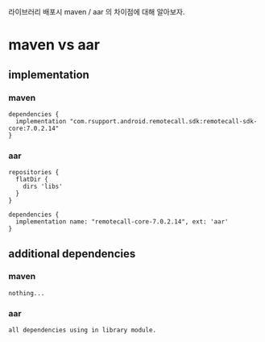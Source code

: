 라이브러리 배포시 maven / aar 의 차이점에 대해 알아보자.

# maven vs aar

## implementation
### maven
```
dependencies {
  implementation "com.rsupport.android.remotecall.sdk:remotecall-sdk-core:7.0.2.14"
}
```

### aar
```
repositories { 
  flatDir { 
    dirs 'libs' 
  } 
}

dependencies {
  implementation name: "remotecall-core-7.0.2.14", ext: 'aar'
}
```

## additional dependencies

### maven
```
nothing...
```

### aar
```
all dependencies using in library module.
```

